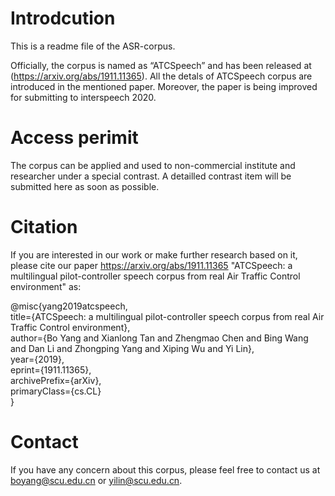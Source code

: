 # Introdcution
This is a readme file of the ASR-corpus.

Officially, the corpus is named as “ATCSpeech” and has been released at (https://arxiv.org/abs/1911.11365). 
All the detals of ATCSpeech corpus are introduced in the mentioned paper. 
Moreover, the paper is being improved for submitting to interspeech 2020. 


# Access perimit

The corpus can be applied and used to non-commercial institute and researcher under a special contrast.
A detailled contrast item will be submitted here as soon as possible.



# Citation

If you are interested in our work or make further research based on it, please cite our paper <https://arxiv.org/abs/1911.11365>
"ATCSpeech: a multilingual pilot-controller speech corpus from real Air Traffic Control environment" as:
  
  
  
@misc{yang2019atcspeech,     
        title={ATCSpeech: a multilingual pilot-controller speech corpus from real Air Traffic Control environment},    
        author={Bo Yang and Xianlong Tan and Zhengmao Chen and Bing Wang and Dan Li and Zhongping Yang and Xiping Wu and Yi Lin},    
        year={2019},    
        eprint={1911.11365},    
        archivePrefix={arXiv},    
        primaryClass={cs.CL}    
}

# Contact
If you have any concern about this corpus, please feel free to contact us at boyang@scu.edu.cn or yilin@scu.edu.cn.
